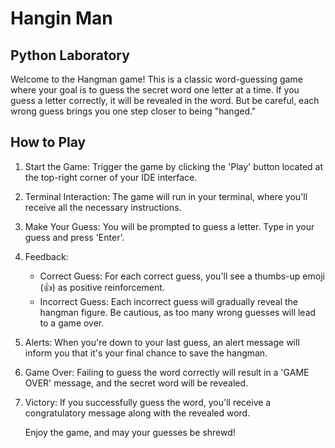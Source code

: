 # Hangin Man

## Python Laboratory

Welcome to the Hangman game! This is a classic word-guessing game where your goal is to guess the secret word one letter at a time. If you guess a letter correctly, it will be revealed in the word. But be careful, each wrong guess brings you one step closer to being "hanged."

## How to Play

1. Start the Game: Trigger the game by clicking the 'Play' button located at the top-right corner of your IDE interface.
2. Terminal Interaction: The game will run in your terminal, where you'll receive all the necessary instructions.
3. Make Your Guess: You will be prompted to guess a letter. Type in your guess and press 'Enter'.
4. Feedback:
   - Correct Guess: For each correct guess, you'll see a thumbs-up emoji (👍) as positive reinforcement.
   - Incorrect Guess: Each incorrect guess will gradually reveal the hangman figure. Be cautious, as too many wrong guesses will lead to a game over.
5. Alerts: When you're down to your last guess, an alert message will inform you that it's your final chance to save the hangman.
6. Game Over: Failing to guess the word correctly will result in a 'GAME OVER' message, and the secret word will be revealed.
7. Victory: If you successfully guess the word, you'll receive a congratulatory message along with the revealed word.

   Enjoy the game, and may your guesses be shrewd!
